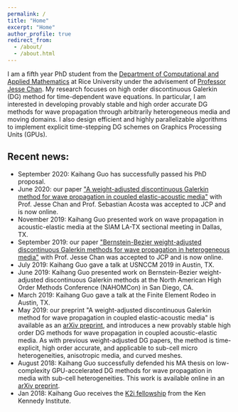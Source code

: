 ```yaml
---
permalink: /
title: "Home"
excerpt: "Home"
author_profile: true
redirect_from: 
  - /about/
  - /about.html
---
```


I am a fifth year PhD student from the [Department of Computational and Applied Mathematics](https://caamweb.rice.edu) at Rice University under the advisement of [Professor Jesse Chan](https://jlchan.github.io). My research focuses on high order discontinuous Galerkin (DG) method for time-dependent wave equations. In particular, I am interested in developing provably stable and high order accurate DG methods for wave propagation through arbitrarily heterogeneous media and moving domains. I also design efficient and highly parallelizable algorithms to implement explicit time-stepping DG schemes on Graphics Processing Units (GPUs).

## Recent news:

* September 2020: Kaihang Guo has successfully passed his PhD proposal.
* June 2020: our paper ["A weight-adjusted discontinuous Galerkin method for wave propagation in coupled elastic-acoustic media"](https://www.sciencedirect.com/science/article/pii/S002199912030406X) with Prof. Jesse Chan and Prof. Sebastian Acosta was accepted to JCP and is now online.
* November 2019: Kaihang Guo presented work on wave propagation in acoustic-elastic media at the SIAM LA-TX sectional meeting in Dallas, TX.
* September 2019: our paper ["Bernstein-Bezier weight-adjusted discontinuous Galerkin methods for wave propagation in heterogeneous media"](https://www.sciencedirect.com/science/article/pii/S002199911930676X) with Prof. Jesse Chan was accepted to JCP and is now online.
* July 2019: Kaihang Guo gave a talk at USNCCM 2019 in Austin, TX.
* June 2019: Kaihang Guo presented work on Bernstein-Bezier weight-adjusted discontinuous Galerkin methods at the North American High Order Methods Conference (NAHOMCon) in San Diego, CA.
* March 2019: Kaihang Guo gave a talk at the Finite Element Rodeo in Austin, TX.
* May 2019: our preprint "A weight-adjusted discontinuous Galerkin method for wave propagation in coupled elastic-acoustic media" is available as an [arXiv preprint](https://arxiv.org/abs/1905.09145), and introduces a new provably stable high order DG methods for wave propagation in coupled acoustic-elastic media. As with previous weight-adjusted DG papers, the method is time-explicit, high order accurate, and applicable to sub-cell micro heterogeneities, anisotropic media, and curved meshes.
* August 2018: Kaihang Guo successfully defended his MA thesis on low-complexity GPU-accelerated DG methods for wave propagation in media with sub-cell heterogeneities. This work is available online in an [arXiv preprint](https://arxiv.org/abs/1808.08645).
* Jan 2018: Kaihang Guo receives the [K2i fellowship](https://caamweb.rice.edu/news/k2i-fellowships-2017) from the Ken Kennedy Institute.
